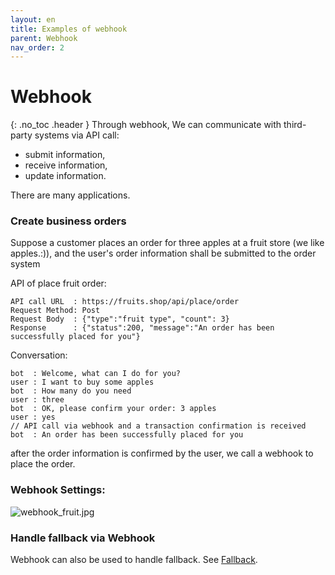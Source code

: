 ```yaml
---
layout: en
title: Examples of webhook 
parent: Webhook
nav_order: 2
---
```


# Webhook
{: .no_toc .header }
Through webhook, We can communicate with third-party systems via API call:
- submit information,
- receive information,
- update information.

There are many applications. 

### Create business orders
Suppose a customer places an order for three apples at a fruit store (we like apples.:)), and the user's order information shall be submitted to the order system

API of place fruit order:
```text
API call URL  : https://fruits.shop/api/place/order
Request Method: Post
Request Body  : {"type":"fruit type", "count": 3}
Response      : {"status":200, "message":"An order has been successfully placed for you"}
```

Conversation:
```text
bot  : Welcome, what can I do for you?
user : I want to buy some apples
bot  : How many do you need
user : three
bot  : OK, please confirm your order: 3 apples
user : yes
// API call via webhook and a transaction confirmation is received
bot  : An order has been successfully placed for you
```
after the order information is confirmed by the user, we call a webhook to place the order.

### Webhook Settings:
![webhook_fruit.jpg](/assets/images/webhook_fruit.jpg)

### Handle fallback via Webhook
Webhook can also be used to handle fallback.  See [Fallback](/docs/webhook/03-webhook).
